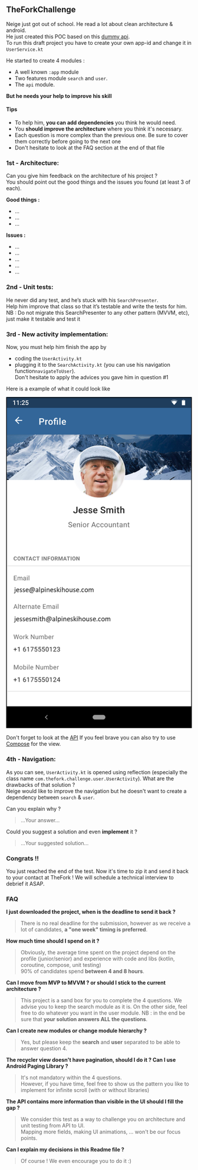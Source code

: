 ## TheForkChallenge

Neige just got out of school. He read a lot about clean architecture & android.  
He just created this POC based on this [dummy api](https://dummyapi.io/docs).  
To run this draft project you have to create your own app-id and change it in `UserService.kt`

He started to create 4 modules :

- A well known `:app` module
- Two features module `search` and `user`.
- The `api` module.

**But he needs your help to improve his skill**

#### Tips
- To help him, **you can add dependencies** you think he would need.
- You **should improve the architecture** where you think it's necessary.
- Each question is more complex than the previous one. Be sure to cover them correctly before going to the next one
- Don't hesitate to look at the FAQ section at the end of that file

### 1st - Architecture:

Can you give him feedback on the architecture of his project ?  
You should point out the good things and the issues you found (at least 3 of each).

**Good things :**
- ...
- ...
- ...

**Issues :**
- ...
- ...
- ...
- ...
- ...

### 2nd - Unit tests:

He never did any test, and he’s stuck with his `SearchPresenter`.  
Help him improve that class so that it’s testable and write the tests for him.
NB : Do not migrate this SearchPresenter to any other pattern (MVVM, etc), just make it testable and test it 

### 3rd - New activity implementation:

Now, you must help him finish the app by 
- coding the `UserActivity.kt`
- plugging it to the `SearchActivity.kt` (you can use his navigation function`navigateToUser`).  
Don't hesitate to apply the advices you gave him in question #1

Here is a example of what it could look like

![Screenshot](user_page.png)

Don't forget to look at the [API](https://dummyapi.io/explorer) 
If you feel brave you can also try to use [Compose](https://developer.android.com/jetpack/compose) for the view.


### 4th - Navigation:

As you can see, `UserActivity.kt` is opened using reflection (especially the class name `com.thefork.challenge.user.UserActivity`). What are the drawbacks of that solution ?  
Neige would like to improve the navigation but he doesn't want to create a dependency between `search` & `user`.

Can you explain why ?
> ...Your answer...

Could you suggest a solution and even **implement** it ?
> ...Your suggested solution...

### Congrats !!

You just reached the end of the test.
Now it's time to zip it and send it back to your contact at TheFork !
We will schedule a technical interview to debrief it ASAP.

### FAQ

**I just downloaded the project, when is the deadline to send it back ?**
> There is no real deadline for the submission, however as we receive a lot of candidates, **a "one week" timing is preferred**.

**How much time should I spend on it ?**  
> Obviously, the average time spent on the project depend on the profile (junior/senior) and experience with code and libs (kotlin, coroutine, compose, unit testing)  
90% of candidates spend **between 4 and 8 hours**.

**Can I move from MVP to MVVM ? or should I stick to the current architecture ?**  
> This project is a sand box for you to complete the 4 questions.
We advise you to keep the search module as it is. On the other side, feel free to do whatever you want in the user module.
NB : in the end be sure that **your solution answers ALL the questions**.

**Can I create new modules or change module hierarchy ?**  
> Yes, but please keep the **search** and **user** separated to be able to answer question 4.

**The recycler view doesn't have pagination, should I do it ? Can I use Android Paging Library ?**  
> It's not mandatory within the 4 questions.  
However, if you have time, feel free to show us the pattern you like to implement for infinite scroll (with or without libraries)

**The API contains more information than visible in the UI should I fill the gap ?**  
> We consider this test as a way to challenge you on architecture and unit testing from API to UI.  
Mapping more fields, making UI animations, ... won't be our focus points.

**Can I explain my decisions in this Readme file ?**
> Of course ! We even encourage you to do it :)